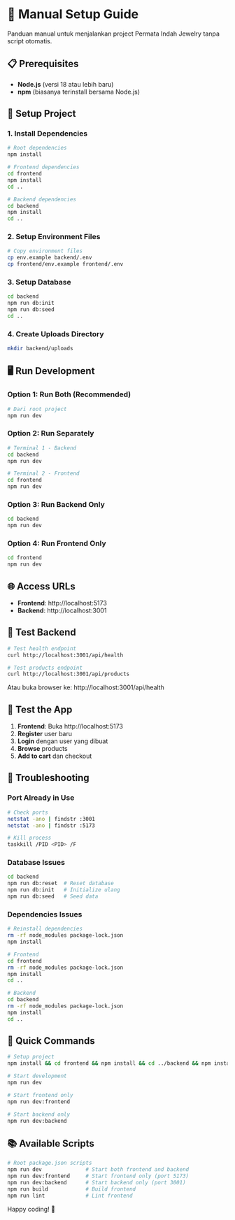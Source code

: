 # 🚀 Manual Setup Guide

Panduan manual untuk menjalankan project Permata Indah Jewelry tanpa script otomatis.

## 📋 Prerequisites

- **Node.js** (versi 18 atau lebih baru)
- **npm** (biasanya terinstall bersama Node.js)

## 🔧 Setup Project

### 1. Install Dependencies
```bash
# Root dependencies
npm install

# Frontend dependencies
cd frontend
npm install
cd ..

# Backend dependencies
cd backend
npm install
cd ..
```

### 2. Setup Environment Files
```bash
# Copy environment files
cp env.example backend/.env
cp frontend/env.example frontend/.env
```

### 3. Setup Database
```bash
cd backend
npm run db:init
npm run db:seed
cd ..
```

### 4. Create Uploads Directory
```bash
mkdir backend/uploads
```

## 🖥️ Run Development

### Option 1: Run Both (Recommended)
```bash
# Dari root project
npm run dev
```

### Option 2: Run Separately
```bash
# Terminal 1 - Backend
cd backend
npm run dev

# Terminal 2 - Frontend
cd frontend
npm run dev
```

### Option 3: Run Backend Only
```bash
cd backend
npm run dev
```

### Option 4: Run Frontend Only
```bash
cd frontend
npm run dev
```

## 🌐 Access URLs

- **Frontend**: http://localhost:5173
- **Backend**: http://localhost:3001

## 🧪 Test Backend

```bash
# Test health endpoint
curl http://localhost:3001/api/health

# Test products endpoint
curl http://localhost:3001/api/products
```

Atau buka browser ke: http://localhost:3001/api/health

## 📱 Test the App

1. **Frontend**: Buka http://localhost:5173
2. **Register** user baru
3. **Login** dengan user yang dibuat
4. **Browse** products
5. **Add to cart** dan checkout

## 🚨 Troubleshooting

### Port Already in Use
```bash
# Check ports
netstat -ano | findstr :3001
netstat -ano | findstr :5173

# Kill process
taskkill /PID <PID> /F
```

### Database Issues
```bash
cd backend
npm run db:reset  # Reset database
npm run db:init   # Initialize ulang
npm run db:seed   # Seed data
```

### Dependencies Issues
```bash
# Reinstall dependencies
rm -rf node_modules package-lock.json
npm install

# Frontend
cd frontend
rm -rf node_modules package-lock.json
npm install
cd ..

# Backend
cd backend
rm -rf node_modules package-lock.json
npm install
cd ..
```

## 🔄 Quick Commands

```bash
# Setup project
npm install && cd frontend && npm install && cd ../backend && npm install

# Start development
npm run dev

# Start frontend only
npm run dev:frontend

# Start backend only
npm run dev:backend
```

## 📚 Available Scripts

```bash
# Root package.json scripts
npm run dev              # Start both frontend and backend
npm run dev:frontend     # Start frontend only (port 5173)
npm run dev:backend      # Start backend only (port 3001)
npm run build            # Build frontend
npm run lint             # Lint frontend
```

Happy coding! 🎉

